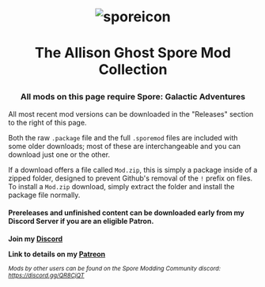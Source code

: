 # <p align="center">![sporeicon](https://github.com/Valla-Chan/Spore-Mods/assets/20942102/ec399aeb-c95f-446a-aaa6-6b1ae70514c5)</p>
# <p align="center">The Allison Ghost Spore Mod Collection


### <p align="center">All mods on this page require Spore: Galactic Adventures</p>
All most recent mod versions can be downloaded in the "Releases" section to the right of this page.

Both the raw `.package` file and the full `.sporemod` files are included with some older downloads; most of these are interchangeable and you can download just one or the other.

If a download offers a file called `Mod.zip`, this is simply a package inside of a zipped folder, designed to prevent Github's removal of the `!` prefix on files. To install a `Mod.zip` download, simply extract the folder and install the package file normally. 


#### Prereleases and unfinished content can be downloaded early from my Discord Server if you are an eligible Patron.

<b>Join my [Discord](https://discord.gg/YV88FYxD2q)</b>

<b>Link to details on my [Patreon](https://www.patreon.com/posts/prerelease-for-76535751)</b>


<sub>*Mods by other users can be found on the Spore Modding Community discord: https://discord.gg/QR8CjQT*
